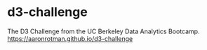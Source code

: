 # d3-challenge
The D3 Challenge from the UC Berkeley Data Analytics Bootcamp.
https://aaronrotman.github.io/d3-challenge
